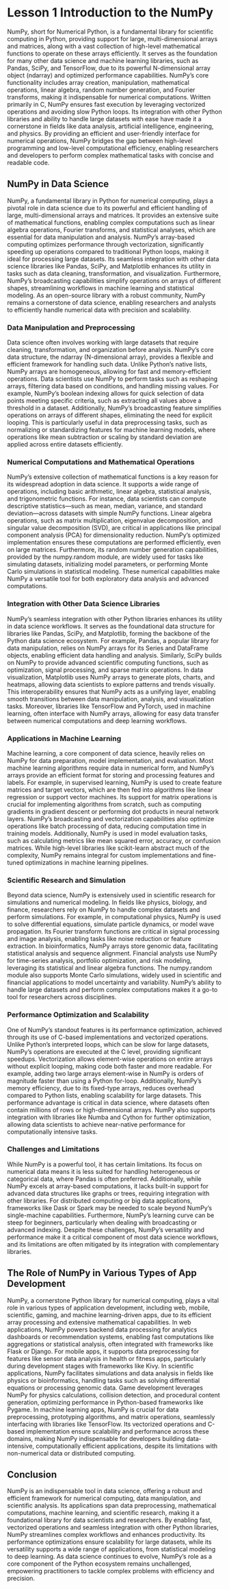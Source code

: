 # Lesson 1 Introduction to the NumPy
NumPy, short for Numerical Python, is a fundamental library for scientific computing in Python, providing support for large, multi-dimensional arrays and matrices, along with a vast collection of high-level mathematical functions to operate on these arrays efficiently. It serves as the foundation for many other data science and machine learning libraries, such as Pandas, SciPy, and TensorFlow, due to its powerful N-dimensional array object (ndarray) and optimized performance capabilities. NumPy’s core functionality includes array creation, manipulation, mathematical operations, linear algebra, random number generation, and Fourier transforms, making it indispensable for numerical computations. Written primarily in C, NumPy ensures fast execution by leveraging vectorized operations and avoiding slow Python loops. Its integration with other Python libraries and ability to handle large datasets with ease have made it a cornerstone in fields like data analysis, artificial intelligence, engineering, and physics. By providing an efficient and user-friendly interface for numerical operations, NumPy bridges the gap between high-level programming and low-level computational efficiency, enabling researchers and developers to perform complex mathematical tasks with concise and readable code.

## NumPy in Data Science
NumPy, a fundamental library in Python for numerical computing, plays a pivotal role in data science due to its powerful and efficient handling of large, multi-dimensional arrays and matrices. It provides an extensive suite of mathematical functions, enabling complex computations such as linear algebra operations, Fourier transforms, and statistical analyses, which are essential for data manipulation and analysis. NumPy’s array-based computing optimizes performance through vectorization, significantly speeding up operations compared to traditional Python loops, making it ideal for processing large datasets. Its seamless integration with other data science libraries like Pandas, SciPy, and Matplotlib enhances its utility in tasks such as data cleaning, transformation, and visualization. Furthermore, NumPy’s broadcasting capabilities simplify operations on arrays of different shapes, streamlining workflows in machine learning and statistical modeling. As an open-source library with a robust community, NumPy remains a cornerstone of data science, enabling researchers and analysts to efficiently handle numerical data with precision and scalability.

### Data Manipulation and Preprocessing
Data science often involves working with large datasets that require cleaning, transformation, and organization before analysis. NumPy’s core data structure, the ndarray (N-dimensional array), provides a flexible and efficient framework for handling such data. Unlike Python’s native lists, NumPy arrays are homogeneous, allowing for fast and memory-efficient operations. Data scientists use NumPy to perform tasks such as reshaping arrays, filtering data based on conditions, and handling missing values. For example, NumPy’s boolean indexing allows for quick selection of data points meeting specific criteria, such as extracting all values above a threshold in a dataset. Additionally, NumPy’s broadcasting feature simplifies operations on arrays of different shapes, eliminating the need for explicit looping. This is particularly useful in data preprocessing tasks, such as normalizing or standardizing features for machine learning models, where operations like mean subtraction or scaling by standard deviation are applied across entire datasets efficiently.
### Numerical Computations and Mathematical Operations
NumPy’s extensive collection of mathematical functions is a key reason for its widespread adoption in data science. It supports a wide range of operations, including basic arithmetic, linear algebra, statistical analysis, and trigonometric functions. For instance, data scientists can compute descriptive statistics—such as mean, median, variance, and standard deviation—across datasets with simple NumPy functions. Linear algebra operations, such as matrix multiplication, eigenvalue decomposition, and singular value decomposition (SVD), are critical in applications like principal component analysis (PCA) for dimensionality reduction. NumPy’s optimized implementation ensures these computations are performed efficiently, even on large matrices. Furthermore, its random number generation capabilities, provided by the numpy.random module, are widely used for tasks like simulating datasets, initializing model parameters, or performing Monte Carlo simulations in statistical modeling. These numerical capabilities make NumPy a versatile tool for both exploratory data analysis and advanced computations.
### Integration with Other Data Science Libraries
NumPy’s seamless integration with other Python libraries enhances its utility in data science workflows. It serves as the foundational data structure for libraries like Pandas, SciPy, and Matplotlib, forming the backbone of the Python data science ecosystem. For example, Pandas, a popular library for data manipulation, relies on NumPy arrays for its Series and DataFrame objects, enabling efficient data handling and analysis. Similarly, SciPy builds on NumPy to provide advanced scientific computing functions, such as optimization, signal processing, and sparse matrix operations. In data visualization, Matplotlib uses NumPy arrays to generate plots, charts, and heatmaps, allowing data scientists to explore patterns and trends visually. This interoperability ensures that NumPy acts as a unifying layer, enabling smooth transitions between data manipulation, analysis, and visualization tasks. Moreover, libraries like TensorFlow and PyTorch, used in machine learning, often interface with NumPy arrays, allowing for easy data transfer between numerical computations and deep learning workflows.
### Applications in Machine Learning
Machine learning, a core component of data science, heavily relies on NumPy for data preparation, model implementation, and evaluation. Most machine learning algorithms require data in numerical form, and NumPy’s arrays provide an efficient format for storing and processing features and labels. For example, in supervised learning, NumPy is used to create feature matrices and target vectors, which are then fed into algorithms like linear regression or support vector machines. Its support for matrix operations is crucial for implementing algorithms from scratch, such as computing gradients in gradient descent or performing dot products in neural network layers. NumPy’s broadcasting and vectorization capabilities also optimize operations like batch processing of data, reducing computation time in training models. Additionally, NumPy is used in model evaluation tasks, such as calculating metrics like mean squared error, accuracy, or confusion matrices. While high-level libraries like scikit-learn abstract much of the complexity, NumPy remains integral for custom implementations and fine-tuned optimizations in machine learning pipelines.
### Scientific Research and Simulation
Beyond data science, NumPy is extensively used in scientific research for simulations and numerical modeling. In fields like physics, biology, and finance, researchers rely on NumPy to handle complex datasets and perform simulations. For example, in computational physics, NumPy is used to solve differential equations, simulate particle dynamics, or model wave propagation. Its Fourier transform functions are critical in signal processing and image analysis, enabling tasks like noise reduction or feature extraction. In bioinformatics, NumPy arrays store genomic data, facilitating statistical analysis and sequence alignment. Financial analysts use NumPy for time-series analysis, portfolio optimization, and risk modeling, leveraging its statistical and linear algebra functions. The numpy.random module also supports Monte Carlo simulations, widely used in scientific and financial applications to model uncertainty and variability. NumPy’s ability to handle large datasets and perform complex computations makes it a go-to tool for researchers across disciplines.
### Performance Optimization and Scalability
One of NumPy’s standout features is its performance optimization, achieved through its use of C-based implementations and vectorized operations. Unlike Python’s interpreted loops, which can be slow for large datasets, NumPy’s operations are executed at the C level, providing significant speedups. Vectorization allows element-wise operations on entire arrays without explicit looping, making code both faster and more readable. For example, adding two large arrays element-wise in NumPy is orders of magnitude faster than using a Python for-loop. Additionally, NumPy’s memory efficiency, due to its fixed-type arrays, reduces overhead compared to Python lists, enabling scalability for large datasets. This performance advantage is critical in data science, where datasets often contain millions of rows or high-dimensional arrays. NumPy also supports integration with libraries like Numba and Cython for further optimization, allowing data scientists to achieve near-native performance for computationally intensive tasks.
### Challenges and Limitations
While NumPy is a powerful tool, it has certain limitations. Its focus on numerical data means it is less suited for handling heterogeneous or categorical data, where Pandas is often preferred. Additionally, while NumPy excels at array-based computations, it lacks built-in support for advanced data structures like graphs or trees, requiring integration with other libraries. For distributed computing or big data applications, frameworks like Dask or Spark may be needed to scale beyond NumPy’s single-machine capabilities. Furthermore, NumPy’s learning curve can be steep for beginners, particularly when dealing with broadcasting or advanced indexing. Despite these challenges, NumPy’s versatility and performance make it a critical component of most data science workflows, and its limitations are often mitigated by its integration with complementary libraries.

## The Role of NumPy in Various Types of App Development
NumPy, a cornerstone Python library for numerical computing, plays a vital role in various types of application development, including web, mobile, scientific, gaming, and machine learning-driven apps, due to its efficient array processing and extensive mathematical capabilities. In web applications, NumPy powers backend data processing for analytics dashboards or recommendation systems, enabling fast computations like aggregations or statistical analysis, often integrated with frameworks like Flask or Django. For mobile apps, it supports data preprocessing for features like sensor data analysis in health or fitness apps, particularly during development stages with frameworks like Kivy. In scientific applications, NumPy facilitates simulations and data analysis in fields like physics or bioinformatics, handling tasks such as solving differential equations or processing genomic data. Game development leverages NumPy for physics calculations, collision detection, and procedural content generation, optimizing performance in Python-based frameworks like Pygame. In machine learning apps, NumPy is crucial for data preprocessing, prototyping algorithms, and matrix operations, seamlessly interfacing with libraries like TensorFlow. Its vectorized operations and C-based implementation ensure scalability and performance across these domains, making NumPy indispensable for developers building data-intensive, computationally efficient applications, despite its limitations with non-numerical data or distributed computing.

## Conclusion
NumPy is an indispensable tool in data science, offering a robust and efficient framework for numerical computing, data manipulation, and scientific analysis. Its applications span data preprocessing, mathematical computations, machine learning, and scientific research, making it a foundational library for data scientists and researchers. By enabling fast, vectorized operations and seamless integration with other Python libraries, NumPy streamlines complex workflows and enhances productivity. Its performance optimizations ensure scalability for large datasets, while its versatility supports a wide range of applications, from statistical modeling to deep learning. As data science continues to evolve, NumPy’s role as a core component of the Python ecosystem remains unchallenged, empowering practitioners to tackle complex problems with efficiency and precision.
